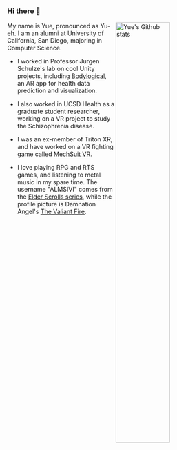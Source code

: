 ### Hi there 👋

<img align="right" width="50%"  alt="Yue's Github stats" src="https://github-readme-stats.vercel.app/api?username=almsivi&hide=stars,issues,contribs&count_private=true&show_icons=true">

My name is Yue, pronounced as Yu-eh. I am an alumni at University of California, San Diego, majoring in Computer Science.

- I worked in Professor Jurgen Schulze's lab on cool Unity projects, including [Bodylogical](https://github.com/IVCenter/Bodylogical_iOS), an AR app for health data prediction and visualization.

- I also worked in UCSD Health as a graduate student researcher, working on a VR project to study the Schizophrenia disease.

- I was an ex-member of Triton XR, and have worked on a VR fighting game called [MechSuit VR](https://github.com/TritonXR/Mechsuit-VR).

- I love playing RPG and RTS games, and listening to metal music in my spare time. The username "ALMSIVI" comes from the [Elder Scrolls series](https://elderscrolls.fandom.com/wiki/Tribunal), while the profile picture is Damnation Angel's [The Valiant Fire](https://www.metal-archives.com/albums/Damnation_Angels/The_Valiant_Fire/488063).





<!--
**ALMSIVI/ALMSIVI** is a ✨ _special_ ✨ repository because its `README.md` (this file) appears on your GitHub profile.

Here are some ideas to get you started:

- 🔭 I’m currently working on ...
- 🌱 I’m currently learning ...
- 👯 I’m looking to collaborate on ...
- 🤔 I’m looking for help with ...
- 💬 Ask me about ...
- 📫 How to reach me: ...
- 😄 Pronouns: ...
- ⚡ Fun fact: ...
-->
